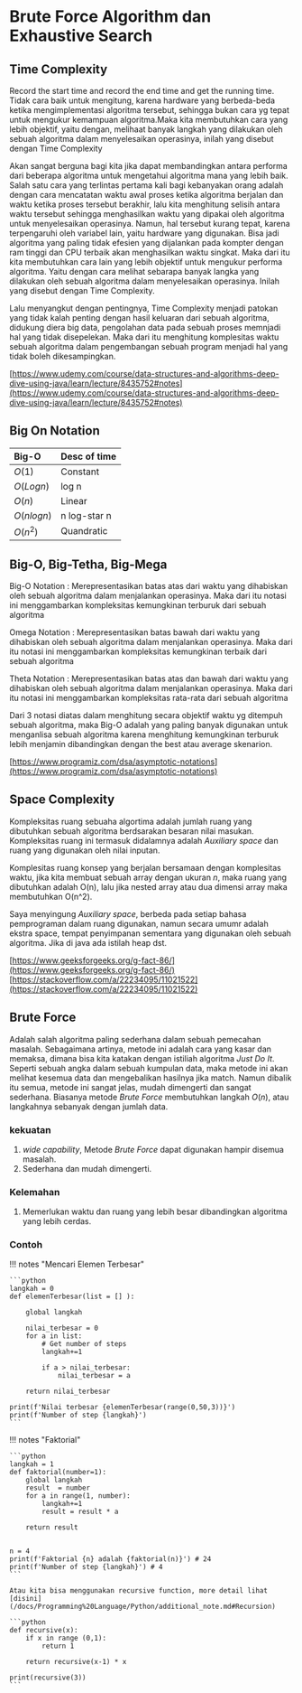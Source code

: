 # Brute Force Algorithm dan Exhaustive Search

## Time Complexity

Record the start time and record the end time and get the running time. Tidak cara baik untuk mengitung, karena hardware yang berbeda-beda ketika mengimplementasi algoritma tersebut, sehingga bukan cara yg tepat untuk mengukur kemampuan algoritma.Maka kita membutuhkan cara yang lebih objektif, yaitu dengan, melihaat banyak langkah yang dilakukan oleh sebuah algoritma dalam menyelesaikan operasinya, inilah yang disebut dengan Time Complexity

Akan sangat berguna bagi kita jika dapat membandingkan antara performa dari beberapa algoritma untuk mengetahui algoritma mana yang lebih baik. Salah satu cara yang terlintas pertama kali bagi kebanyakan orang adalah dengan cara mencatatan waktu awal proses ketika algoritma berjalan dan waktu ketika proses tersebut berakhir, lalu kita menghitung selisih antara waktu tersebut sehingga menghasilkan waktu yang dipakai oleh algoritma untuk menyelesaikan operasinya. Namun, hal tersebut kurang tepat, karena terpengaruhi oleh variabel lain, yaitu hardware yang digunakan. Bisa jadi algoritma yang paling tidak efesien yang dijalankan pada kompter dengan ram tinggi dan CPU terbaik akan menghasilkan waktu singkat. Maka dari itu kita membutuhkan cara lain yang lebih objektif untuk mengukur performa algoritma. Yaitu dengan cara melihat sebarapa banyak langka yang dilakukan oleh sebuah algoritma dalam menyelesaikan operasinya. Inilah yang disebut dengan Time Complexity.

Lalu menyangkut dengan pentingnya, Time Complexity menjadi patokan yang tidak kalah penting dengan hasil keluaran dari sebuah algoritma, didukung diera big data, pengolahan data pada sebuah proses memnjadi hal yang tidak disepelekan. Maka dari itu menghitung komplesitas waktu sebuah algoritma dalam pengembangan sebuah program menjadi hal yang tidak boleh dikesampingkan.

[https://www.udemy.com/course/data-structures-and-algorithms-deep-dive-using-java/learn/lecture/8435752#notes](https://www.udemy.com/course/data-structures-and-algorithms-deep-dive-using-java/learn/lecture/8435752#notes)

## Big On Notation

| Big-O | Desc of time |
| :---- | :----- |
| $O(1)$ | Constant |
| $O(Log n)$ | log n |
| $O(n)$ | Linear |
| $O(n log n)$ |n log-star n|
| $O(n^2)$ | Quandratic|

## Big-O, Big-Tetha, Big-Mega

Big-O Notation : Merepresentasikan batas atas dari waktu yang dihabiskan oleh sebuah algoritma dalam menjalankan operasinya. Maka dari itu notasi ini menggambarkan kompleksitas kemungkinan terburuk dari sebuah algoritma

Omega Notation : Merepresentasikan batas bawah dari waktu yang dihabiskan oleh sebuah algoritma dalam menjalankan operasinya. Maka dari itu notasi ini menggambarkan kompleksitas kemungkinan terbaik dari sebuah algoritma

Theta Notation : Merepresentasikan batas atas dan bawah dari waktu yang dihabiskan oleh sebuah algoritma dalam menjalankan operasinya. Maka dari itu notasi ini menggambarkan kompleksitas rata-rata dari sebuah algoritma

Dari 3 notasi diatas dalam menghitung secara objektif waktu yg ditempuh sebuah algoritma, maka Big-O adalah yang paling banyak digunakan untuk menganlisa sebuah algoritma karena menghitung kemungkinan terburuk lebih menjamin dibandingkan dengan the best atau average skenarion.

[https://www.programiz.com/dsa/asymptotic-notations](https://www.programiz.com/dsa/asymptotic-notations)

## Space Complexity

Kompleksitas ruang sebuaha algortima adalah jumlah ruang yang dibutuhkan sebuah algoritma berdsarakan besaran nilai masukan. Kompleksitas ruang ini termasuk didalamnya adalah _Auxiliary space_ dan ruang yang digunakan oleh nilai inputan.

Komplesitas ruang konsep yang berjalan bersamaan dengan komplesitas waktu, jika kita membuat sebuah array dengan ukuran _n_, maka ruang yang dibutuhkan adalah O(n), lalu jika nested array atau dua dimensi array maka membutuhkan O(n^2).

Saya menyingung _Auxiliary space_, berbeda pada setiap bahasa pemprograman dalam ruang digunakan, namun secara umumr adalah ekstra space, tempat penyimpanan sementara yang digunakan oleh sebuah algoritma. Jika di java ada istilah heap dst.

[https://www.geeksforgeeks.org/g-fact-86/](https://www.geeksforgeeks.org/g-fact-86/)
[https://stackoverflow.com/a/22234095/11021522](https://stackoverflow.com/a/22234095/11021522)

## Brute Force

Adalah salah algoritma paling sederhana dalam sebuah pemecahan masalah. Sebagaimana artinya, metode ini adalah cara yang kasar dan memaksa, dimana bisa kita katakan dengan istiliah algoritma _Just Do It_. Seperti sebuah angka dalam sebuah kumpulan data, maka metode ini akan melihat kesemua data dan mengebalikan hasilnya jika match. Namun dibalik itu semua, metode ini sangat jelas, mudah dimengerti dan sangat sederhana. Biasanya metode _Brute Force_ membutuhkan langkah $O(n)$, atau langkahnya sebanyak dengan jumlah data.

### kekuatan

1. _wide capability_, Metode _Brute Force_ dapat digunakan hampir disemua masalah.
2. Sederhana dan mudah dimengerti.

### Kelemahan

1. Memerlukan waktu dan ruang yang lebih besar dibandingkan algoritma yang lebih cerdas.

### Contoh

!!! notes "Mencari Elemen Terbesar"

    ```python
    langkah = 0
    def elemenTerbesar(list = [] ):

        global langkah

        nilai_terbesar = 0
        for a in list:
            # Get number of steps
            langkah+=1

            if a > nilai_terbesar:
                nilai_terbesar = a
            
        return nilai_terbesar

    print(f'Nilai terbesar {elemenTerbesar(range(0,50,3))}')
    print(f'Number of step {langkah}')
    ```

!!! notes "Faktorial"

    ```python
    langkah = 1
    def faktorial(number=1):
        global langkah
        result  = number
        for a in range(1, number):
            langkah+=1
            result = result * a

        return result


    n = 4
    print(f'Faktorial {n} adalah {faktorial(n)}') # 24
    print(f'Number of step {langkah}') # 4
    ```

    Atau kita bisa menggunakan recursive function, more detail lihat [disini](/docs/Programming%20Language/Python/additional_note.md#Recursion)

    ```python
    def recursive(x):
        if x in range (0,1):
            return 1
        
        return recursive(x-1) * x

    print(recursive(3))
    ```
